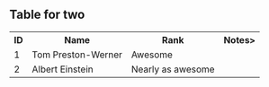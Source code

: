 Table for two
-------------

<table>
  <tr>
    <th>ID</th><th>Name</th><th>Rank</th><th>Notes></th>
  </tr>
  <tr>
    <td>1</td><td>Tom Preston-Werner</td><td>Awesome</td>
  </tr>
  <tr>
    <td>2</td><td>Albert Einstein</td><td>Nearly as awesome</td>
  </tr>
</table>

